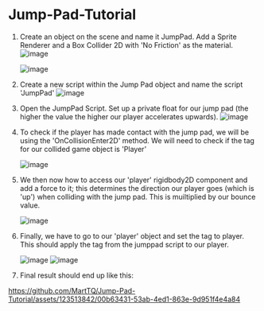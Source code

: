 # Jump-Pad-Tutorial

1. Create an object on the scene and name it JumpPad. Add a Sprite Renderer and a Box Collider 2D with 'No Friction' as the material. 
   ![image](https://github.com/MartTQ/Jump-Pad-Tutorial/assets/123513842/50c162be-a33b-43c1-a786-74551609d750)
   
   ![image](https://github.com/MartTQ/Jump-Pad-Tutorial/assets/123513842/1f95f33d-2d91-4122-bfd6-4a2bbc7932ea)

2. Create a new script within the Jump Pad object and name the script 'JumpPad'
   ![image](https://github.com/MartTQ/Jump-Pad-Tutorial/assets/123513842/c22bad98-d620-42ca-aae4-bafe2155152c)

3. Open the JumpPad Script. Set up a private float for our jump pad (the higher the value the higher our player accelerates upwards).
   ![image](https://github.com/MartTQ/Jump-Pad-Tutorial/assets/123513842/e6227bbd-aa12-481f-9789-426b665947da)

4. To check if the player has made contact with the jump pad, we will be using the 'OnCollisionEnter2D' method. We will need to check if the tag for our collided game object is 'Player'

   ![image](https://github.com/MartTQ/Jump-Pad-Tutorial/assets/123513842/e4be2984-0464-4cae-9d1e-625a1ecdc42e)

6. We then now how to access our 'player' rigidbody2D component and add a force to it; this determines the direction our player goes (which is 'up') when colliding with the jump pad. This is muiltiplied by our bounce value.

   ![image](https://github.com/MartTQ/Jump-Pad-Tutorial/assets/123513842/f2ca6972-0575-4acc-b237-a0e2ffbf3420)

7. Finally, we have to go to our 'player' object and set the tag to player. This should apply the tag from the jumppad script to our player.
   
   ![image](https://github.com/MartTQ/Jump-Pad-Tutorial/assets/123513842/5641c67a-40ff-4d04-b485-8eaf70b0e53e) ![image](https://github.com/MartTQ/Jump-Pad-Tutorial/assets/123513842/fc352104-5116-4e59-a365-36ec12dd7c86)

8. Final result should end up like this:
   
https://github.com/MartTQ/Jump-Pad-Tutorial/assets/123513842/00b63431-53ab-4ed1-863e-9d951f4e4a84


   
